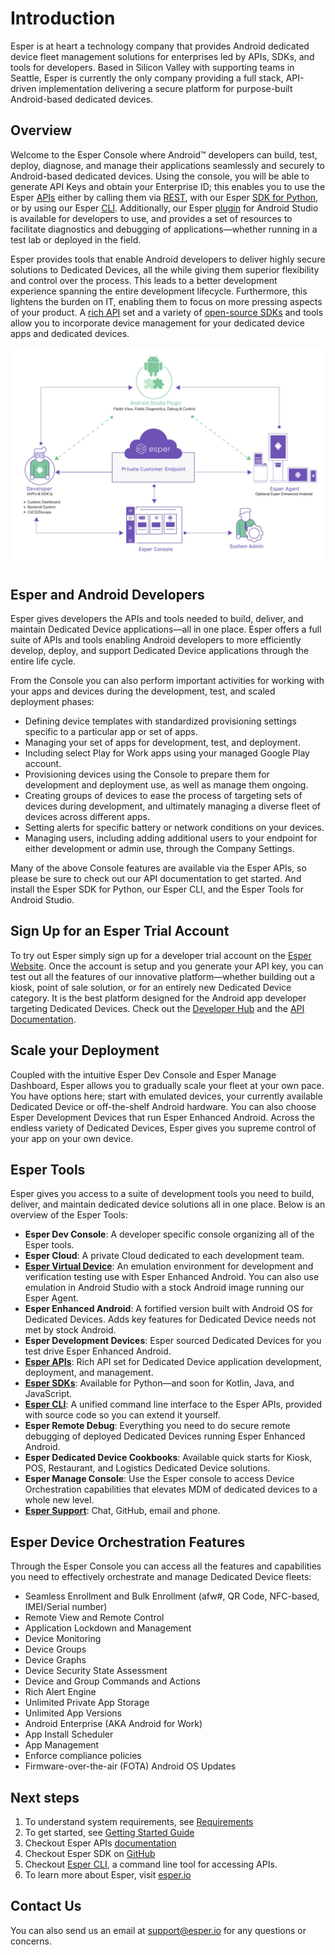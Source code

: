 
# Introduction

Esper is at heart a technology company that provides Android dedicated device fleet management solutions for enterprises led by APIs, SDKs, and tools for developers. Based in Silicon Valley with supporting teams in Seattle, Esper is currently the only company providing a full stack, API-driven implementation delivering a secure platform for purpose-built Android-based dedicated devices.

## Overview

Welcome to the Esper Console where Android™ developers can build, test, deploy, diagnose, and manage their applications seamlessly and securely to Android-based dedicated devices. Using the console, you will be able to generate API Keys and obtain your Enterprise ID; this enables you to use the Esper [APIs](./api.md) either by calling them via [REST](https://api.esper.io/), with our Esper [SDK for Python](./pythonsdk.md), or by using our Esper [CLI](./espercli.md). Additionally, our Esper [plugin](./esperplugin.md) for Android Studio is available for developers to use, and provides a set of resources to facilitate diagnostics and debugging of applications—whether running in a test lab or deployed in the field.

Esper provides tools that enable Android developers to deliver highly secure solutions to Dedicated Devices, all the while giving them superior flexibility and control over the process. This leads to a better development experience spanning the entire development lifecycle. Furthermore, this lightens the burden on IT, enabling them to focus on more pressing aspects of your product. A [rich API](https://api.esper.io) set and a variety of [open-source SDKs](https://github.com/esper-io/esper-client-py) and tools allow you to incorporate device management for your dedicated device apps and dedicated devices.


![Esper overview](./assets/OLD_DASHBOARD/overview.jpg)


## Esper and Android Developers

Esper gives developers the APIs and tools needed to build, deliver, and maintain Dedicated Device applications—all in one place. Esper offers a full suite of APIs and tools enabling Android developers to more efficiently develop, deploy, and support Dedicated Device applications through the entire life cycle.

From the Console you can also perform important activities for working with your apps and devices during the development, test, and scaled deployment phases:

- Defining device templates with standardized provisioning settings specific to a particular app or set of apps.
- Managing your set of apps for development, test, and deployment.
- Including select Play for Work apps using your managed Google Play account.
- Provisioning devices using the Console to prepare them for development and deployment use, as well as manage them ongoing.
- Creating groups of devices to ease the process of targeting sets of devices during development, and ultimately managing a diverse fleet of devices across different apps.
- Setting alerts for specific battery or network conditions on your devices.
- Managing users, including adding additional users to your endpoint for either development or admin use, through the Company Settings.

Many of the above Console features are available via the Esper APIs, so please be sure to check out our API documentation to get started. And install the Esper SDK for Python, our Esper CLI, and the Esper Tools for Android Studio.

## Sign Up for an Esper Trial Account

To try out Esper simply sign up for a developer trial account on the [Esper Website](https://esper.io/signup/). Once the account is setup and you generate your API key, you can test out all the features of our innovative platform—whether building out a kiosk, point of sale solution, or for an entirely new Dedicated Device category. It is the best platform designed for the Android app developer targeting Dedicated Devices. Check out the [Developer Hub](../readme.md) and the [API Documentation](https://api.esper.io).

## Scale your Deployment

Coupled with the intuitive Esper Dev Console and Esper Manage Dashboard, Esper allows you to gradually scale your fleet at your own pace. You have options here; start with emulated devices, your currently available Dedicated Device or off-the-shelf Android hardware. You can also choose Esper Development Devices that run Esper Enhanced Android. Across the endless variety of Dedicated Devices, Esper gives you supreme control of your app on your own device.

## Esper Tools

Esper gives you access to a suite of development tools you need to build, deliver, and maintain dedicated device solutions all in one place. Below is an overview of the Esper Tools:

- **Esper Dev Console**: A developer specific console organizing all of the Esper tools.
- **Esper Cloud**: A private Cloud dedicated to each development team.
- **[Esper Virtual Device](./esperplugin.md#esper-android-virtual-device)**: An emulation environment for development and verification testing use with Esper Enhanced Android. You can also use emulation in Android Studio with a stock Android image running our Esper Agent.
- **Esper Enhanced Android**: A fortified version built with Android OS for Dedicated Devices. Adds key features for Dedicated Device needs not met by stock Android.
- **Esper Development Devices**: Esper sourced Dedicated Devices for you test drive Esper Enhanced Android.
- **[Esper APIs](https://api.esper.io)**: Rich API set for Dedicated Device application development, deployment, and management.
- **[Esper SDKs](./pythonsdk.md)**: Available for Python—and soon for Kotlin, Java, and JavaScript.
- **[Esper CLI](./espercli.md)**: A unified command line interface to the Esper APIs, provided with source code so you can extend it yourself.
- **Esper Remote Debug**: Everything you need to do secure remote debugging of deployed Dedicated Devices running Esper Enhanced Android.
- **Esper Dedicated Device Cookbooks**: Available quick starts for Kiosk, POS, Restaurant, and Logistics Dedicated Device solutions.
- **Esper Manage Console**: Use the Esper console to access Device Orchestration capabilities that elevates MDM of dedicated devices to a whole new level.
- **[Esper Support](./support.md)**: Chat, GitHub, email and phone.

## Esper Device Orchestration Features

Through the Esper Console you can access all the features and capabilities you need to effectively orchestrate and manage Dedicated Device fleets:

- Seamless Enrollment and Bulk Enrollment (afw#, QR Code, NFC-based, IMEI/Serial number)
- Remote View and Remote Control
- Application Lockdown and Management
- Device Monitoring
- Device Groups
- Device Graphs
- Device Security State Assessment
- Device and Group Commands and Actions
- Rich Alert Engine
- Unlimited Private App Storage
- Unlimited App Versions
- Android Enterprise (AKA Android for Work)
- App Install Scheduler
- App Management
- Enforce compliance policies
- Firmware-over-the-air (FOTA) Android OS Updates

## Next steps

1.  To understand system requirements, see [Requirements](./requirements.md)
2.  To get started, see [Getting Started Guide](./gettingstarted.md)
3.  Checkout Esper APIs [documentation](https://api.esper.io)
4.  Checkout Esper SDK on [GitHub](https://github.com/esper-io/esper-client-py)
5.  Checkout [Esper CLI](https://github.com/esper-io/esper-cli), a command line tool for accessing APIs.
6.  To learn more about Esper, visit [esper.io](https://esper.io)

## Contact Us

You can also send us an email at [support@esper.io](mailto:support@esper.io) for any questions or concerns.
